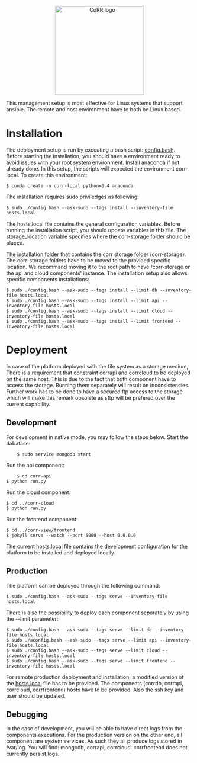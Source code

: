 <p align="center">
    <img src="https://rawgit.com/usnistgov/corr/master/corr-view/frontend/images/logo.svg"
         height="240"
         alt="CoRR logo"
         class="inline">
</p>

This management setup is most effective for Linux systems that support
ansible. The remote and host environment have to both be Linux based.

# Installation
The deployment setup is run by executing a bash script: [config.bash](config.bash).
Before starting the installation, you should have a environment ready to avoid issues with your
root system environment. Install anaconda if not already done.
In this setup, the scripts will expected the environment corr-local. To create this environment:

	$ conda create -n corr-local python=3.4 anaconda

The installation requires sudo priviledges as following:

    $ sudo ./config.bash --ask-sudo --tags install --inventory-file hosts.local

The hosts.local file contains the general configuration variables.
Before running the installation script, you should update variables in this file.
The storage_location variable specifies where the corr-storage folder should be placed.

The installation folder that contains the corr storage folder (corr-storage).
The corr-storage folders have to be moved to the provided specific location.
We recommand moving it to the root path to have /corr-storage on the api and cloud
components' instance.
The installation setup also allows specific components installations:

	$ sudo ./config.bash --ask-sudo --tags install --limit db --inventory-file hosts.local
	$ sudo ./config.bash --ask-sudo --tags install --limit api --inventory-file hosts.local
	$ sudo ./config.bash --ask-sudo --tags install --limit cloud --inventory-file hosts.local
	$ sudo ./config.bash --ask-sudo --tags install --limit frontend --inventory-file hosts.local

# Deployment
In case of the platform deployed with the file system as a storage medium, There is a requirement that
constraint corrapi and corrcloud to be deployed on the same host. This is due to the fact that both 
component have to access the storage. Running them separately will result on inconsistencies. Further
work has to be done to have a secured ftp access to the storage which will make this remark obsolete
as sftp will be prefered over the current capability.

## Development
For development in native mode, you may follow the steps below.
Start the dabatase:

    	$ sudo service mongodb start

Run the api component:

    	$ cd corr-api
	$ python run.py

Run the cloud component:

	$ cd ../corr-cloud
	$ python run.py

Run the frontend component:

	$ cd ../corr-view/frontend
	$ jekyll serve --watch --port 5000 --host 0.0.0.0

The current [hosts.local](hosts.local) file contains the development configuration for the platform to
be installed and deployed locally.

## Production
The platform can be deployed through the following command:

	$ sudo ./config.bash --ask-sudo --tags serve --inventory-file hosts.local

There is also the possibility to deploy each component separately by using the --limit
parameter:

	$ sudo ./config.bash --ask-sudo --tags serve --limit db --inventory-file hosts.local
	$ sudo ./aconfig.bash --ask-sudo --tags serve --limit api --inventory-file hosts.local
	$ sudo ./config.bash --ask-sudo --tags serve --limit cloud --inventory-file hosts.local
	$ sudo ./config.bash --ask-sudo --tags serve --limit frontend --inventory-file hosts.local

For remote production deployment and installation, a modified version of the [hosts.local](builds/hosts.local) file
has to be provided. The components (corrdb, corrapi, corrcloud, corrfrontend) hosts have to be provided.
Also the ssh key and user should be updated.

## Debugging
In the case of development, you will be able to have direct logs from the components executions. For 
the production version on the other end, all component are system services. As such they all produce
logs stored in /var/log. You will find: mongodb, corrapi, corrcloud. corrfrontend does not currently
persist logs.
